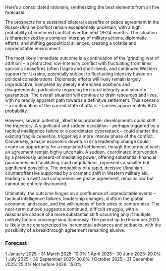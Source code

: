Here’s a consolidated rationale, synthesizing the best elements from all five forecasts:

The prospects for a sustained bilateral ceasefire or peace agreement in the Russo-Ukraine conflict remain exceptionally uncertain, with a high probability of continued conflict over the next 18-24 months. The situation is characterized by a complex interplay of military actions, diplomatic efforts, and shifting geopolitical alliances, creating a volatile and unpredictable environment.

The most likely immediate outcome is a continuation of the ‘grinding war of attrition’ – a protracted, low-intensity conflict with fluctuating front lines, sporadic ceasefires (often fragile and short-lived), and continued Western support for Ukraine, potentially subject to fluctuating intensity based on political considerations. Diplomatic efforts will likely remain largely unproductive, hampered by deeply entrenched positions and disagreements, particularly regarding territorial integrity and security guarantees. The overall situation will continue to drain resources and lives, with no readily apparent path towards a definitive settlement. This scenario – a continuation of the current state of affairs – carries approximately 60% probability.

However, several potential, albeit less probable, developments could shift the trajectory. A significant and sudden escalation – perhaps triggered by a tactical intelligence failure or a coordinated cyberattack – could shatter the existing fragile ceasefire, triggering a more intense phase of the conflict. Conversely, a major economic downturn or a leadership change could create an opportunity for a negotiated settlement, though the terms of such an agreement remain highly uncertain. A sudden, coordinated intervention by a previously unheard-of mediating power, offering substantial financial guarantees and facilitating rapid negotiations, represents a smaller but significant possibility. The probability of a rapid, decisive Ukrainian counteroffensive supported by a dramatic shift in Western military aid, leading to a swift and comprehensive peace agreement, remains low but cannot be entirely discounted.

Ultimately, the outcome hinges on a confluence of unpredictable events – tactical intelligence failures, leadership changes, shifts in the global economic landscape, and the willingness of both sides to compromise. The near-term outlook suggests a continued, difficult struggle, with a reasonable chance of a more substantial shift occurring only if multiple, unlikely factors converge simultaneously. The period up to December 2025 is likely to be characterized by incremental advances and setbacks, with the possibility of a breakthrough agreement remaining elusive.

### Forecast

1 January 2025 - 31 March 2025: 10.0%
1 April 2025 - 30 June 2025: 20.0%
1 July 2025 - 30 September 2025: 30.0%
1 October 2025 - 31 December 2025: 25.0%
Not before 2026: 15.0%